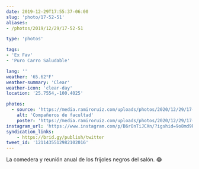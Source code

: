 ```yaml
---
date: 2019-12-29T17:55:37-06:00
slug: 'photo/17-52-51'
aliases:
- /photos/2019/12/29/17-52-51

type: 'photos'

tags:
- 'Ex Fav'
- 'Puro Carro Saludable'

lang: ''
weather: '65.62°F'
weather-summary: 'Clear'
weather-icon: 'clear-day'
location: '25.7554,-100.4025'

photos:
  - source: 'https://media.ramiroruiz.com/uploads/photos/2020/12/29/17-52-51/compa%C3%B1eros-de-facultad.jpg'
    alt: 'Compañeros de facultad'
    poster: 'https://media.ramiroruiz.com/uploads/photos/2020/12/29/17-52-51/poster.'
instagram_url: 'https://www.instagram.com/p/B6rOnTiJCXn/?igshid=9o8md9kvxcmm'
syndication_links:
    - https://brid.gy/publish/twitter
tweet_id: '1211435512982102016'
---
```

La comedera y reunión anual de los frijoles negros del salón. 😂

 